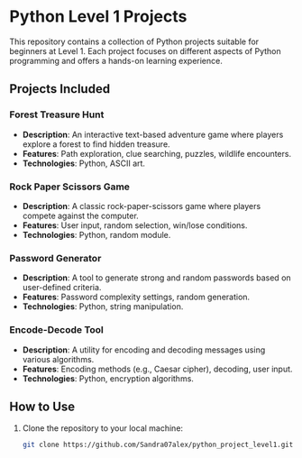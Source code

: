 # Python Level 1 Projects

This repository contains a collection of Python projects suitable for beginners at Level 1. Each project focuses on different aspects of Python programming and offers a hands-on learning experience.

## Projects Included

### Forest Treasure Hunt

- **Description**: An interactive text-based adventure game where players explore a forest to find hidden treasure.
- **Features**: Path exploration, clue searching, puzzles, wildlife encounters.
- **Technologies**: Python, ASCII art.

### Rock Paper Scissors Game

- **Description**: A classic rock-paper-scissors game where players compete against the computer.
- **Features**: User input, random selection, win/lose conditions.
- **Technologies**: Python, random module.

### Password Generator

- **Description**: A tool to generate strong and random passwords based on user-defined criteria.
- **Features**: Password complexity settings, random generation.
- **Technologies**: Python, string manipulation.

### Encode-Decode Tool

- **Description**: A utility for encoding and decoding messages using various algorithms.
- **Features**: Encoding methods (e.g., Caesar cipher), decoding, user input.
- **Technologies**: Python, encryption algorithms.

## How to Use

1. Clone the repository to your local machine:
   ```bash
   git clone https://github.com/Sandra07alex/python_project_level1.git
